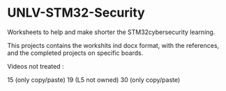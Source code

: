 # UNLV-STM32-Security
Worksheets to help and make shorter the STM32cybersecurity learning.

This projects contains the workshits ind docx format, with the references, and the completed projects on specific boards.

Videos not treated : 

15 (only copy/paste)
19 (L5 not owned)
30 (only copy/paste)